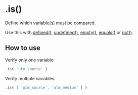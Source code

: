 # .is()

Define which variable(s) must be compared.

Use this with [defined()](defined.md), [undefined()](undefined.md), [empty()](empty.md), [equals()](equals.md) or [not()](not.md).

## How to use

Verify only one variable

```javascript
.is( 'utm_source' )
```

Verify multiple variables

```javascript
.is( [ 'utm_source', 'utm_medium' ] )
```
